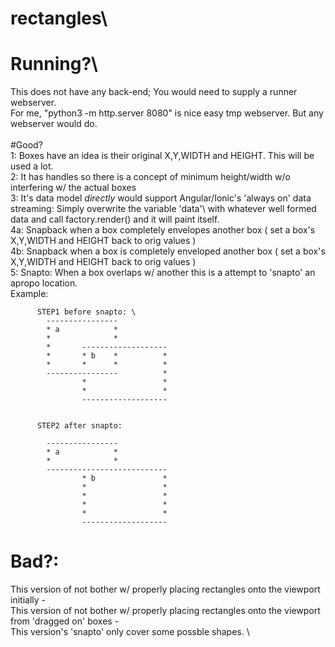 # rectangles\

# Running?\
This does not have any back-end; You would need to supply a runner webserver. \
For me, "python3 -m http.server 8080" is nice easy tmp webserver. But any webserver would do. \
\
#Good?\
1: Boxes have an idea is their original X,Y,WIDTH and HEIGHT. This will be used a lot. \
2: It has handles so there is a concept of minimum height/width w/o interfering w/ the actual boxes \
3: It's data model _directly_ would support Angular/Ionic's 'always on' data streaming: Simply overwrite the variable 'data'\ with whatever well formed data and call factory.render() and it will paint itself. \
4a: Snapback when a box completely envelopes another box ( set a box's X,Y,WIDTH and HEIGHT back to orig values ) \
4b: Snapback when a box is completely enveloped another box ( set a box's X,Y,WIDTH and HEIGHT back to orig values ) \
5: Snapto: When a box overlaps w/ another this is a attempt to 'snapto' an apropo location. \
Example: 

          STEP1 before snapto: \
            ----------------
            * a            *
            *              *
            *       -------------------
            *       * b    *          *
            *       *      *          *
            ----------------          *
                    *                 *
                    *                 * 
                    -------------------
                    
                    
          STEP2 after snapto: 
          
            ----------------
            * a            *
            *              *
            ---------------------------
                    * b               *
                    *                 *
                    *                 *
                    *                 *
                    *                 * 
                    -------------------

# Bad?:
This version of not bother w/ properly placing rectangles onto the viewport initially - \
This version of not bother w/ properly placing rectangles onto the viewport from 'dragged on' boxes -\
This version's 'snapto' only cover some possble shapes. \


          
          
